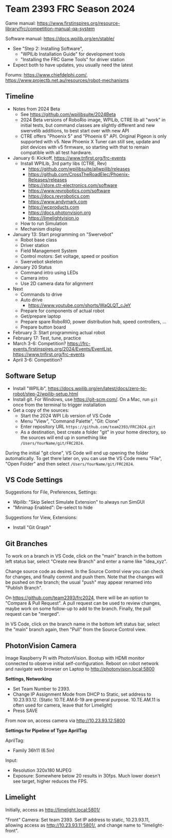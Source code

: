 Team 2393 FRC Season 2024
=========================

Game manual: https://www.firstinspires.org/resource-library/frc/competition-manual-qa-system

Software manual: https://docs.wpilib.org/en/stable/
- See "Step 2: Installing Software",
  - "WPILib Installation Guide" for development tools
  - "Installing the FRC Game Tools" for driver station
- Expect both to have updates, you usually need the latest

Forums: https://www.chiefdelphi.com/, https://www.projectb.net.au/resources/robot-mechanisms


Timeline
--------

* Notes from 2024 Beta
  - See https://github.com/wpilibsuite/2024Beta
  - 2024 Beta versions of RoboRio image, WPILib, CTRE lib all "work" in initial tests,
    but command classes are slightly different and new swervelib additions,
    to best start over with new API
  - CTRE offers "Phoenix 5" and "Phoenix 6" API.
    Original Pigeon is only supported with v5.
    New Phoenix X Tuner can still see, update and plot devices with v5 firmware,
    so starting with that to remain compatible with all test hardware.
* January 6: Kickoff, https://www.tnfirst.org/frc-events
  - Install WPILib, 3rd party libs (CTRE, Rev)
    + https://github.com/wpilibsuite/allwpilib/releases
    + https://github.com/CrossTheRoadElec/Phoenix-Releases/releases
    + https://store.ctr-electronics.com/software
    + https://www.revrobotics.com/software
    + https://docs.revrobotics.com
    + https://www.andymark.com
    + https://wcproducts.com
    + https://docs.photonvision.org
    + https://limelightvision.io
  - How to run Simulation
  - Mechanism display
* January 13: Start programming on "Swervebot"
  - Robot base class
  - Driver station
  - Field Management System
  - Control motors: Set voltage, speed or position
  - Swervebot skeleton
* January 20 Status
  - Command intro using LEDs
  - Camera intro
  - Use 2D camera data for alignment
* Next
  - Commands to drive
  - Auto drive
    - https://www.youtube.com/shorts/WaQLQT_cJeY
  - Prepare for components of actual robot
  - Get/prepare laptop
  - Prepare spare RoboRIO, power distribution hub, speed controllers, ...
  - Prepare button board
* February 3: Start programming actual robot
* February 17: Test, tune, practice
* March 3-6: Competition? https://frc-events.firstinspires.org/2024/Events/EventList, https://www.tnfirst.org/frc-events
* April 3-6: Competition?


Software Setup
--------------

 * Install "WPILib", https://docs.wpilib.org/en/latest/docs/zero-to-robot/step-2/wpilib-setup.html
 * Install git. For Windows, use https://git-scm.com/. On a Mac, run `git` once from the terminal to trigger installation
 * Get a copy of the sources:
   * Start the 2024 WPI Lib version of VS Code
   * Menu "View", "Command Palette", "Git: Clone"
   * Enter repository URL `https://github.com/team2393/FRC2024.git`
   * As a destination, best create a folder "git" in your home directory,
     so the sources will end up in something like `/Users/YourName/git/FRC2024`.

During the initial "git clone", VS Code will end up opening the folder automatically.
To get there later on, you can use the VS Code menu "File", "Open Folder" and then select
`/Users/YourName/git/FRC2024`.


VS Code Settings
----------------

Suggestions for File, Preferences, Settings:
 * Wpilib: "Skip Select Simulate Extension" to always run SimGUI
 * "Minimap Enabled": De-select to hide

Suggestions for View, Extensions:
 * Install "Git Graph"

Git Branches
------------

To work on a branch in VS Code, click on the "main" branch in the bottom left status bar, 
select "Create new Branch" and enter a name like "idea_xyz".

Change source code as desired.
In the Source Control view you can check for changes, and finally commit and push them.
Note that the changes will be pushed on the branch; the usual "push" may appear
renamed into "Publish Branch".

On https://github.com/team2393/frc2024, there will be an option to "Compare & Pull Request".
A pull request can be used to review changes, maybe work on some follow-up to add to the branch.
Finally, the pull request can be "merged".

In VS Code, click on the branch name in the bottom left status bar,
select the "main" branch again, then "Pull" from the Source Control view.


PhotonVision Camera
-------------------

Image Raspberry Pi with PhotonVision. Bootup with HDMI monitor connected to observe initial self-configuration.
Reboot on robot network and navigate web browser on Laptop to http://photonvision.local:5800

**Settings, Networking**

- Set Team Number to 2393.
- Change IP Assignment Mode from DHCP to Static, set address to 10.23.93.12.
  (Static 10.TE.AM.6-19 are general purpose. 10.TE.AM.11 is often used for camera, leave that for Limelight)
- Press SAVE

From now on, access camera via http://10.23.93.12:5800

**Settings for Pipeline of Type AprilTag**

AprilTag:
 - Family 36h11 (6.5in)

Input:
- Resolution 320x180 MJPEG
- Exposure: Somewhere below 20 results in 30fps. Much lower doesn't see target, higher reduces the FPS.


Limelight
---------
Initially, access as http://limelight.local:5801/

"Front" Camera: Set team 2393. Set IP address to static, 10.23.93.11, allowing access as http://10.23.93.11:5801/, and change name to "limelight-front".
